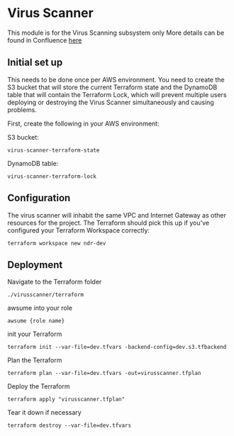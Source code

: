 # Virus Scanner

This module is for the Virus Scanning subsystem only
More details can be found in Confluence [here](https://gpitbjss.atlassian.net/wiki/spaces/TW/pages/12406227067/Virus+Scanner+maintenance)

## Initial set up

This needs to be done once per AWS environment. You need to create the S3 bucket that will store the current Terraform 
state and the DynamoDB table that will contain the Terraform Lock, which will prevent multiple users deploying or 
destroying the Virus Scanner simultaneously and causing problems.

First, create the following in your AWS environment:

S3 bucket:

`virus-scanner-terraform-state`

DynamoDB table:

`virus-scanner-terraform-lock`

## Configuration

The virus scanner will inhabit the same VPC and Internet Gateway as other resources for the project.
The Terraform should pick this up if you've configured your Terraform Workspace correctly:

`terraform workspace new ndr-dev`


## Deployment

Navigate to the Terraform folder

`./virusscanner/terraform`

awsume into your role 

`awsume {role name}`

init your Terraform

`terraform init --var-file=dev.tfvars -backend-config=dev.s3.tfbackend`

Plan the Terraform

`terraform plan --var-file=dev.tfvars -out=virusscanner.tfplan`

Deploy the Terraform

`terraform apply "virusscanner.tfplan"`

Tear it down if necessary

`terraform destroy --var-file=dev.tfvars`